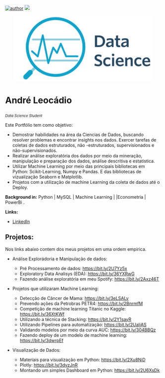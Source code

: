 [![author](https://img.shields.io/badge/author-AndréLeocádio-red.svg)](https://www.linkedin.com/in/andr%C3%A9-leoc%C3%A1dio-80824115b/) [![](https://img.shields.io/badge/python-3.7+-blue.svg)](https://www.python.org/downloads/release/python-365/)

<p align="center">
  <img src="DataScience.png" >
</p>

# André Leocádio
<sub>*Data Science Student*</sub>

Este Portfólio tem como objetivo:

- Demostrar habilidades na área da Ciencias de Dados, buscando resolver problemas e encontrar insights nos dados. Exercer tarefas de coletas de dados estruturados, não -estruturados, supervisionados e não-supervisionados. 
- Realizar análise exploratória dos dados por meio da mineração, manipulação e preparação dos dados, análise descritiva e estatistica.
- Utilizar Machine Learning por meio das principais bibliotecas em Python: Scikit-Learning, Numpy e Pandas. E das bibliotecas de vizualização Seaborn e Matplotlib. 
- Projetos com a utilização de machine Learning da coleta de dados até o Deploy.

**Background in:** Python | MySQL | Machine Learning | |Econometria | PowerBi .

**Links:**
* [LinkedIn](https://www.linkedin.com/in/andr%C3%A9-leoc%C3%A1dio-80824115b/)


## Projetos:
Nos links abaixo contem dos meus projetos em uma ordem empirica.

* Análise Explorádoria e Manipulação de dados:

  * Pré Processamento de dados: https://bit.ly/2U7Yz5x
  * Exploratory Data Analisys (EDA): https://bit.ly/36YXRwG
  * Fazendo análise exploratória em meu Spotify: https://bit.ly/2Axz46T

* Projetos que utilizaram Machine Learning:

  * Detecção de Câncer de Mama: https://bit.ly/3eLSALv
  * Prevendo ações da Petrobras PETR4: https://bit.ly/2BnrmfM
  * Competição de machine learning Titanic no Kaggle: https://bit.ly/36XtKWf
  * Utilizando a técnica de Stacking: https://bit.ly/2Y1sayR
  * Utilizando Pipelines para automatização: https://bit.ly/2UaIjAS
  * Validando modelos por meio da curva AUC: https://bit.ly/304BBQz
  * Fazendo deploy de um modelo de machine learning: https://bit.ly/3dwrpEf

* Visualização de Dados:

  * Materiais para visualização em Python: https://bit.ly/2Xu8NiD
  * Plotly: https://bit.ly/3dvzJnR
  * Montando um simples Dashboard em Python: https://bit.ly/2U6XsDk














